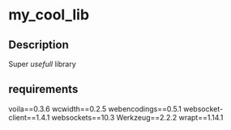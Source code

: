 # my_cool_lib

## Description
Super *usefull* library

## requirements
voila==0.3.6
wcwidth==0.2.5
webencodings==0.5.1
websocket-client==1.4.1
websockets==10.3
Werkzeug==2.2.2
wrapt==1.14.1


